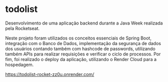 # todolist

Desenvolvimento de uma aplicação backend durante a Java Week realizada pela Rocketseat.

Neste projeto foram utilizados os conceitos essenciais de Spring Boot, integração com o Banco de Dados, implementação da segurança de dados dos usuários contando também com hashcode de passwords, utilizando também APIs para realizar requisições e verificar o ciclo de processos. Por fim, foi realizado o deploy da aplicação, utilizando o Render Cloud para a hospedagem.

https://todolist-rocket-zz0u.onrender.com/


